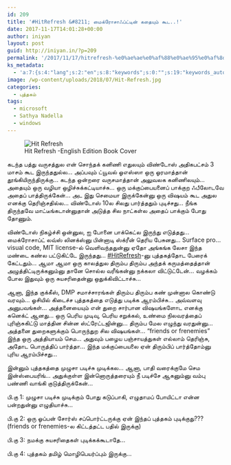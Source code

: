 ```yaml
---
id: 209
title: '#HitRefresh &#8211; மைக்ரோசாஃப்ட்டின் கதையும் கூட..!'
date: 2017-11-17T14:01:28+00:00
author: iniyan
layout: post
guid: http://iniyan.in/?p=209
permalink: '/2017/11/17/hitrefresh-%e0%ae%ae%e0%af%88%e0%ae%95%e0%af%8d%e0%ae%b0%e0%af%8b%e0%ae%9a%e0%ae%be%e0%ae%83%e0%ae%aa%e0%af%8d%e0%ae%9f%e0%af%8d%e0%ae%9f%e0%ae%bf%e0%ae%a9%e0%af%8d-%e0%ae%95%e0%ae%a4%e0%af%88/'
ks_metadata:
  - 'a:7:{s:4:"lang";s:2:"en";s:8:"keywords";s:0:"";s:19:"keywords_autoupdate";i:1;s:11:"description";s:0:"";s:22:"description_autoupdate";i:1;s:5:"title";s:0:"";s:6:"robots";s:12:"index,follow";}'
image: /wp-content/uploads/2018/07/Hit-Refresh.jpg
categories:
  - புத்தகம்
tags:
  - microsoft
  - Sathya Nadella
  - windows
---
```

<figure class="wp-block-image"><img src="/wp-content/uploads/2018/07/Hit-Refresh.jpg" alt="Hit Refresh" class="wp-image-210" srcset="/wp-content/uploads/2018/07/Hit-Refresh.jpg 634w, /wp-content/uploads/2018/07/Hit-Refresh-198x300.jpg 198w" sizes="(max-width: 634px) 100vw, 634px" /><figcaption>Hit Refresh -English Edition Book Cover</figcaption></figure> 

<p class="has-drop-cap">
  கடந்த பத்து வருசத்துல என் சொந்தக் கனிணி எதுலயும் விண்டோஸ் அதிகபட்சம் 3 மாசம் கூட இருந்ததுல்ல… அப்பவும் ட்யூவல் ஓஎஸ்ஸா ஒரு ஓரமாத்தான் தூங்கியிருந்திருக்கு… கடந்த ஒன்றரை வருசமாத்தான் அலுவலக கனிணிலயும்… அதையும் ஒரு வழியா ஒழிச்சுக்கட்டியாச்சு… ஒரு மக்குப்பையனைப் பாக்குற ஃபீலோடவே அதைப் பாத்திருக்கேன்… அட இது செமையா இருக்கேன்னு ஒரு விஷயம் கூட அதுல எனக்கு தெரிஞ்சதில்ல… விண்டோஸ் 10ல சிலது பார்த்ததும் புடிச்சது… நீங்க திருந்தவே மாட்டீங்கடான்னுதான் அடுத்த சில நாட்கள்ல அதைப் பாக்கும் போது தோணும்.
</p>

விண்டோஸ் நிகழ்ச்சி ஒன்னுல, ஐ போனை பாக்கெட்ல இருந்து எடுத்தது… மைக்ரோசாப்ட் லவ்ஸ் லினக்ஸ்னு பின்னாடி ஸ்க்ரீன் தெரிய பேசுனது… Surface pro… visual code, MIT license-ல் வெளிவந்ததுன்னு ஏதோ அங்கங்க லேசா இந்த மண்டை கண்ல பட்டுகிட்டே இருந்தது…&nbsp;[#HitRefresh](https://www.facebook.com/hashtag/hitrefresh?source=feed_text)-னு புத்தகத்தோட பேரைக் கேட்டதும்… ஆமா ஆமா ஒரு காலத்துல திரும்ப திரும்ப அந்தக் கருமத்தைத்தான் அழுத்திட்டிருக்கனும்னு தானே சொல்ல வரீங்கன்னு நக்கலா விட்டுட்டேன்… வழக்கம் போல இதுவும் ஒரு சுயசரிதைன்னு ஒதுக்கிவிட்டாச்சு…

ஆனா, இந்த குக்கீஸ், DMP சமாச்சாரங்கள் திரும்ப திரும்ப கண் முன்னால கொண்டு வரவும்… ஓசியில் கிடைச்ச புத்தகத்தை எடுத்து படிக்க ஆரம்பிச்சு… அவ்வளவு அனுபவங்கள்… அத்தனையையும் என் துறை சார்பான விஷயங்களோட எனக்கு கனெக்ட் ஆனது… ஒரு பெரிய முடிவு, பெரிய சறுக்கல், உண்மை நிலவரத்தைப் புரிஞ்சுகிட்டு மாத்தின சின்ன ஸ்ட்ரேட்டஜின்னு… திரும்ப மேல எழுந்து வரதுன்னு… அத்தனை துறைகளுக்கும் பொருந்துற சில விஷயங்கள்… “friends or frenemies” இந்த ஒரு அத்தியாயம் செம… அதுவும் பழைய பஞ்சாயத்துகள் எல்லாம் தெரிஞ்சு, அதோட பொருத்திப் பார்த்தா… இந்த மக்குப்பையலை ஏன் திரும்பிப் பார்த்தோம்னு புரிய ஆரம்பிச்சது…

இன்னும் புத்தகத்தை முழுசா படிச்சு முடிக்கல… ஆனா, பாதி வரைக்குமே செம இன்ஸ்பையரிங்… அதுக்குள்ள இன்னொருத்தரையும் நீ படிச்சே ஆகனும்னு வம்பு பண்ணி வாங்கி குடுத்திருக்கேன்…

<p class="has-background has-small-font-size has-very-light-gray-background-color">
  பி.கு 1: முழுசா படிச்சு முடிக்கும் போது கடுப்பாகி, எழுதாமப் போயிட்டா என்ன பன்றதுன்னு எழுதியாச்சு…
</p>

<p class="has-background has-small-font-size has-cyan-bluish-gray-background-color">
  பி.கு 2: ஒரு ஓப்பன் சோர்ஸ் சப்பொர்ட்டருக்கு ஏன் இந்தப் புத்தகம் புடிக்குது??? (friends or frenemies-ல கிட்டத்தட்ட பதில் இருக்கு)
</p>

<p class="has-background has-small-font-size has-very-light-gray-background-color">
  பி.கு 3: நமக்கு சுயசரிதைகள் புடிக்கக்கூடாதே…
</p>

<p class="has-background has-small-font-size has-pale-cyan-blue-background-color">
  பி.கு 4: புத்தகம் தமிழ் மொழிபெயர்ப்பும் இருக்கு…
</p>